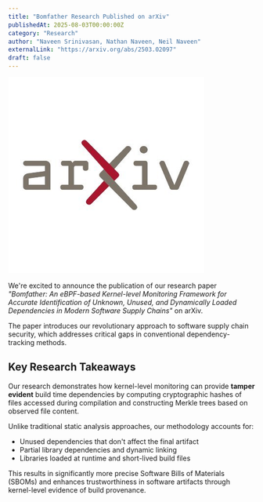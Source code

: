 ```yaml
---
title: "Bomfather Research Published on arXiv"
publishedAt: 2025-08-03T00:00:00Z
category: "Research"
author: "Naveen Srinivasan, Nathan Naveen, Neil Naveen"
externalLink: "https://arxiv.org/abs/2503.02097"
draft: false
---
```


<a href="https://arxiv.org/abs/2503.02097" target="_blank" rel="noopener noreferrer">
  <img src="/images/arxiv.jpg" alt="arXiv" class="news-float-image" />
  
</a>

We're excited to announce the publication of our research paper *"Bomfather: An eBPF-based Kernel-level Monitoring Framework for Accurate Identification of Unknown, Unused, and Dynamically Loaded Dependencies in Modern Software Supply Chains"* on arXiv.

The paper introduces our revolutionary approach to software supply chain security, which addresses critical gaps in conventional dependency-tracking methods.

## Key Research Takeaways

Our research demonstrates how kernel-level monitoring can provide **tamper evident** build time dependencies by computing cryptographic hashes of files accessed during compilation and constructing Merkle trees based on observed file content.

Unlike traditional static analysis approaches, our methodology accounts for:

- Unused dependencies that don't affect the final artifact
- Partial library dependencies and dynamic linking
- Libraries loaded at runtime and short-lived build files

This results in significantly more precise Software Bills of Materials (SBOMs) and enhances trustworthiness in software artifacts through kernel-level evidence of build provenance.
